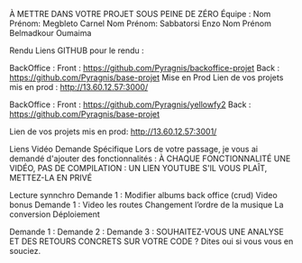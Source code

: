 À METTRE DANS VOTRE PROJET SOUS PEINE DE ZÉRO
Équipe :
Nom Prénom: Megbleto Carnel
Nom Prénom: Sabbatorsi Enzo
Nom Prénom  Belmadkour Oumaima


Rendu
Liens GITHUB pour le rendu :

BackOffice : 
Front :  https://github.com/Pyragnis/backoffice-projet
Back :   https://github.com/Pyragnis/base-projet
Mise en Prod
Lien de vos projets mis en prod :  http://13.60.12.57:3000/

BackOffice :
Front :  https://github.com/Pyragnis/yellowfy2
Back :   https://github.com/Pyragnis/base-projet

Lien de vos projets mis en prod: http://13.60.12.57:3001/

Liens Vidéo Demande Spécifique
Lors de votre passage, je vous ai demandé d'ajouter des fonctionnalités :
À CHAQUE FONCTIONNALITÉ UNE VIDÉO, PAS DE COMPILATION :
UN LIEN YOUTUBE S'IL VOUS PLAÎT, METTEZ-LA EN PRIVÉ


Lecture synnchro 
Demande 1 : Modifier albums back office  (crud)
Video bonus 
Demande 1 : Video les routes 
Changement l’ordre de la musique 
La conversion 
Déploiement

Demande 1 :
Demande 2 :
Demande 3 :
SOUHAITEZ-VOUS UNE ANALYSE ET DES RETOURS CONCRETS SUR VOTRE CODE ?
Dites oui si vous vous en souciez.